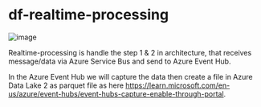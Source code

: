 # df-realtime-processing

![image](https://github.com/tonygotik/df-realtime-processing/assets/120072085/14224a19-70b1-494e-af89-4728b71997fe)

Realtime-processing is handle the step 1 & 2 in architecture, that receives message/data via Azure Service Bus and send to Azure Event Hub.

In the Azure Event Hub we will capture the data then create a file in Azure Data Lake 2 as parquet file as here https://learn.microsoft.com/en-us/azure/event-hubs/event-hubs-capture-enable-through-portal.
